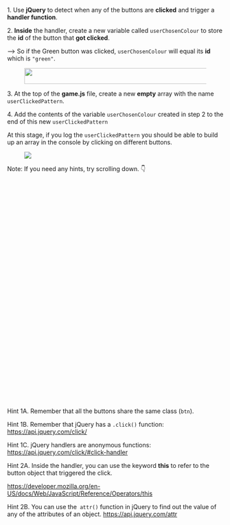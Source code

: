 <p>1. Use <strong>jQuery</strong> to detect when any of the buttons are <strong>clicked</strong> and trigger a <strong>handler function</strong>.</p><p>2. <strong>Inside</strong> the handler, create a new variable called <code>userChosenColour</code> to store the <strong>id</strong> of the button that <strong>got clicked</strong>. </p><p>--&gt; So if the Green button was clicked, <code>userChosenColour</code> will equal its <strong>id</strong> which is <code>"green"</code>.</p><figure><img height="37" src="https://udemy-images.s3.amazonaws.com:443/redactor/raw/2018-11-21_11-39-21-bc0da91118f1ff73e42a88f12e746ee8.png" width="588"></figure><p>3. At the top of the <strong>game.js</strong> file, create a new <strong>empty</strong> array with the name <code>userClickedPattern</code>.</p><p>4. Add the contents of the variable <code>userChosenColour</code> created in step 2 to the end of this new <code>userClickedPattern</code></p><p>At this stage, if you log the <code>userClickedPattern</code> you should be able to build up an array in the console by clicking on different buttons.</p><figure><img src="https://udemy-images.s3.amazonaws.com:443/redactor/raw/2018-11-22_11-13-09-81cb08045950bf6a12182950a4d3f5f4.gif"></figure><p>Note: If you need any hints, try scrolling down. 👇</p><p><br></p><p><br></p><p><br></p><p><br></p><p><br></p><p><br></p><p><br></p><p><br></p><p><br></p><p><br></p><p><br></p><p><br></p><p><br></p><p><br></p><p><br></p><p><br></p><p><br></p><p>Hint 1A. Remember that all the buttons share the same class (<code>btn</code>).</p><p>Hint 1B. Remember that jQuery has a <code>.click()</code> function: <a href="https://api.jquery.com/click/" rel="noopener noreferrer" target="_blank">https://api.jquery.com/click/</a></p><p>Hint 1C. jQuery handlers are anonymous functions: <a href="https://api.jquery.com/click/#click-handler" rel="noopener noreferrer" target="_blank">https://api.jquery.com/click/#click-handler</a></p><p>Hint 2A. Inside the handler, you can use the keyword <strong>this</strong> to refer to the button object that triggered the click. </p><p><a href="https://developer.mozilla.org/en-US/docs/Web/JavaScript/Reference/Operators/this" rel="noopener noreferrer" target="_blank">https://developer.mozilla.org/en-US/docs/Web/JavaScript/Reference/Operators/this</a></p><p>Hint 2B. You can use the<code> attr()</code> function in jQuery to find out the value of any of the attributes of an object. <a href="https://api.jquery.com/attr" rel="noopener noreferrer" target="_blank">https://api.jquery.com/attr</a></p>